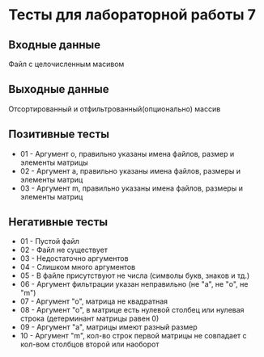 # Тесты для лабораторной работы 7

## Входные данные

Файл с целочисленным масивом

## Выходные данные

Отсортированный и отфильтрованный(опционально) массив

## Позитивные тесты

* 01 - Аргумент o, правильно указаны имена файлов, размер и элементы матрицы
* 02 - Аргумент a, правильно указаны имена файлов, размеры и элементы матриц
* 03 - Аргумент m, правильно указаны имена файлов, размеры и элементы матриц

## Негативные тесты

* 01 - Пустой файл
* 02 - Файл не существует
* 03 - Недостаточно аргументов
* 04 - Слишком много аргументов
* 05 - В файле присутствуют не числа (символы букв, знаков и тд.)
* 06 - Аргумент фильтрации указан неправильно (не "a", не "o", не "m")
* 07 - Аргумент "о", матрица не квадратная
* 08 - Аргумент "о", в матрице есть нулевой столбец или нулевая строка (детерминант матрицы равен 0)
* 09 - Аргумент "a", матрицы имеют разный размер
* 10 - Аргумент "m", кол-во строк первой матрицы не совпадает с кол-вом столбцов второй или наоборот
